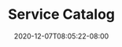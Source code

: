 ---
title: "Service Catalog"
date: 2020-12-07T08:05:22-08:00
draft: true

github: "https://github.com/kubernetes-sigs/service-catalog"
homepage: "https://svc-cat.io"
icon: "cncf.png"
sponsors: []
tagline_1: "Consume services in Kubernetes using the Open Service Broker API"
tagline_2: ""


---